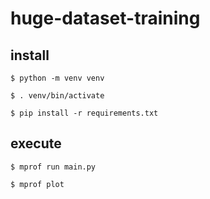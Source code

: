 # huge-dataset-training
## install

```
$ python -m venv venv

$ . venv/bin/activate

$ pip install -r requirements.txt
```

## execute

```
$ mprof run main.py

$ mprof plot
```
